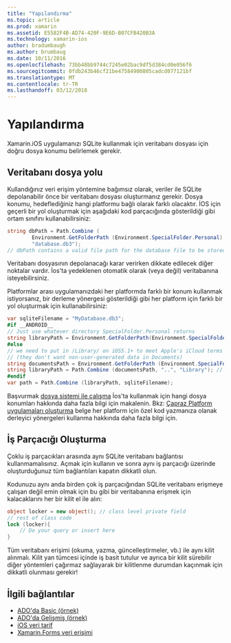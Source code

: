 ```yaml
---
title: "Yapılandırma"
ms.topic: article
ms.prod: xamarin
ms.assetid: E5582F4B-AD74-420F-9E6D-B07CFB420B3A
ms.technology: xamarin-ios
author: bradumbaugh
ms.author: brumbaug
ms.date: 10/11/2016
ms.openlocfilehash: 73bb48bb9744c7245e02bac9df5d384cd0e056f6
ms.sourcegitcommit: 0fdb243b46cf21be47584900805cadcd077121bf
ms.translationtype: MT
ms.contentlocale: tr-TR
ms.lasthandoff: 03/12/2018
---
```

# <a name="configuration"></a>Yapılandırma

Xamarin.iOS uygulamanızı SQLite kullanmak için veritabanı dosyası için doğru dosya konumu belirlemek gerekir.

## <a name="database-file-path"></a>Veritabanı dosya yolu

Kullandığınız veri erişim yöntemine bağımsız olarak, veriler ile SQLite depolanabilir önce bir veritabanı dosyası oluşturmanız gerekir. Dosya konumu, hedeflediğiniz hangi platformu bağlı olarak farklı olacaktır. İOS için geçerli bir yol oluşturmak için aşağıdaki kod parçacığında gösterildiği gibi ortam sınıfını kullanabilirsiniz:

```csharp
string dbPath = Path.Combine (
        Environment.GetFolderPath (Environment.SpecialFolder.Personal),
        "database.db3");
// dbPath contains a valid file path for the database file to be stored
```

Veritabanı dosyasının depolanacağı karar verirken dikkate edilecek diğer noktalar vardır. İos'ta yedeklenen otomatik olarak (veya değil) veritabanına isteyebilirsiniz.

Platformlar arası uygulamanızdaki her platformda farklı bir konum kullanmak istiyorsanız, bir derleme yönergesi gösterildiği gibi her platform için farklı bir yol oluşturmak için kullanabilirsiniz:

```csharp
var sqliteFilename = "MyDatabase.db3";
#if __ANDROID__
// Just use whatever directory SpecialFolder.Personal returns
string libraryPath = Environment.GetFolderPath(Environment.SpecialFolder.Personal); ;
#else
// we need to put in /Library/ on iOS5.1+ to meet Apple's iCloud terms
// (they don't want non-user-generated data in Documents)
string documentsPath = Environment.GetFolderPath (Environment.SpecialFolder.Personal); // Documents folder
string libraryPath = Path.Combine (documentsPath, "..", "Library"); // Library folder instead
#endif
var path = Path.Combine (libraryPath, sqliteFilename);
```

Başvurmak [dosya sistemi ile çalışma](~/ios/app-fundamentals/file-system.md) İos'ta kullanmak için hangi dosya konumları hakkında daha fazla bilgi için makalenin. Bkz: [Çapraz Platform uygulamaları oluşturma](~/cross-platform/app-fundamentals/building-cross-platform-applications/index.md) belge her platform için özel kod yazmanıza olanak derleyici yönergeleri kullanma hakkında daha fazla bilgi için.

## <a name="threading"></a>İş Parçacığı Oluşturma

Çoklu iş parçacıkları arasında aynı SQLite veritabanı bağlantısı kullanmamalısınız. Açmak için kullanın ve sonra aynı iş parçacığı üzerinde oluşturduğunuz tüm bağlantıları kapatın dikkatli olun.

Kodunuzu aynı anda birden çok iş parçacığından SQLite veritabanı erişmeye çalışan değil emin olmak için bu gibi bir veritabanına erişmek için kalacaklarını her bir kilit el ile alın:

```csharp
object locker = new object(); // class level private field
// rest of class code
lock (locker){
    // Do your query or insert here
}
```

Tüm veritabanı erişimi (okuma, yazma, güncelleştirmeler, vb.) ile aynı kilit alınmalı. Kilit yan tümcesi içinde iş basit tutulur ve ayrıca bir kilit sürebilir diğer yöntemleri çağırmaz sağlayarak bir kilitlenme durumdan kaçınmak için dikkatli olunması gerekir!


## <a name="related-links"></a>İlgili bağlantılar

- [ADO'da Basic (örnek)](https://github.com/xamarin/mobile-samples/tree/master/DataAccess/Basic)
- [ADO'da Gelişmiş (örnek)](https://github.com/xamarin/mobile-samples/tree/master/DataAccess/Advanced)
- [iOS veri tarif](https://developer.xamarin.com/recipes/ios/data/sqlite/)
- [Xamarin.Forms veri erişimi](~/xamarin-forms/app-fundamentals/databases.md)
